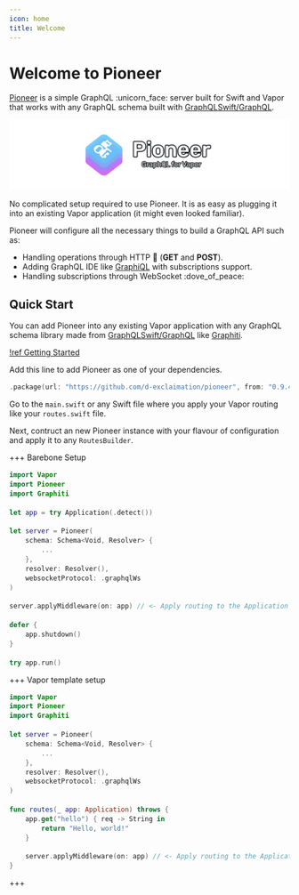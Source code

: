 ```yaml
---
icon: home
title: Welcome
---
```


# Welcome to Pioneer

[Pioneer](https://github.com/d-exclaimation/pioneer) is a simple GraphQL :unicorn_face: server built for Swift and Vapor that works with any GraphQL schema built with [GraphQLSwift/GraphQL](https://github.com/GraphQLSwift/GraphQL).

![Pioneer](pioneer-banner.png)

No complicated setup required to use Pioneer. It is as easy as plugging it into an existing Vapor application (it might even looked familiar).

Pioneer will configure all the necessary things to build a GraphQL API such as:

- Handling operations through HTTP :incoming_envelope: (**GET** and **POST**).
- Adding GraphQL IDE like [GraphiQL](https://github.com/graphql/graphiql) with subscriptions support.
- Handling subscriptions through WebSocket :dove_of_peace:

## Quick Start

You can add Pioneer into any existing Vapor application with any GraphQL schema library made from [GraphQLSwift/GraphQL](https://github.com/GraphQLSwift/GraphQL) like [Graphiti](https://github.com/GraphQLSwift/Graphiti).

[!ref Getting Started](./guides/getting-started/setup.md)

Add this line to add Pioneer as one of your dependencies.

```swift
.package(url: "https://github.com/d-exclaimation/pioneer", from: "0.9.4")
```

Go to the `main.swift` or any Swift file where you apply your Vapor routing like your `routes.swift` file.

Next, contruct an new Pioneer instance with your flavour of configuration and apply it to any `RoutesBuilder`.

+++ Barebone Setup

```swift main.swift
import Vapor
import Pioneer
import Graphiti

let app = try Application(.detect())

let server = Pioneer(
    schema: Schema<Void, Resolver> {
        ...
    },
    resolver: Resolver(),
    websocketProtocol: .graphqlWs
)

server.applyMiddleware(on: app) // <- Apply routing to the Application directly

defer {
    app.shutdown()
}

try app.run()
```

+++ Vapor template setup

```swift routes.swift
import Vapor
import Pioneer
import Graphiti

let server = Pioneer(
    schema: Schema<Void, Resolver> {
        ...
    },
    resolver: Resolver(),
    websocketProtocol: .graphqlWs
)

func routes(_ app: Application) throws {
    app.get("hello") { req -> String in
        return "Hello, world!"
    }

    server.applyMiddleware(on: app) // <- Apply routing to the Application directly
}

```

+++
